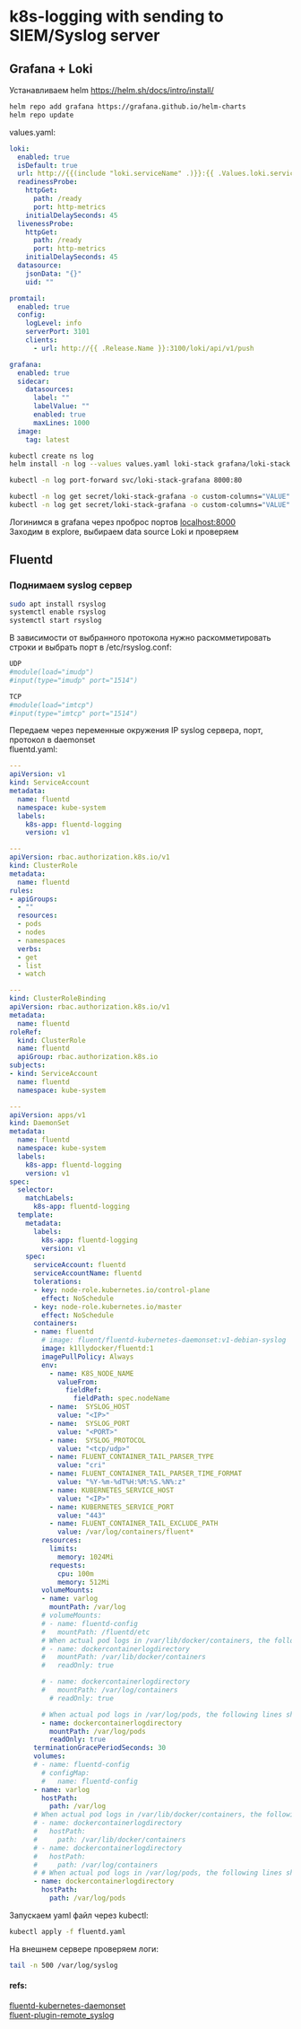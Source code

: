 # k8s-logging with sending to SIEM/Syslog server

## Grafana + Loki
Устанавливаем helm https://helm.sh/docs/intro/install/
```bash
helm repo add grafana https://grafana.github.io/helm-charts
helm repo update
```
values.yaml:
```yaml
loki:
  enabled: true
  isDefault: true
  url: http://{{(include "loki.serviceName" .)}}:{{ .Values.loki.service.port }}
  readinessProbe:
    httpGet:
      path: /ready
      port: http-metrics
    initialDelaySeconds: 45
  livenessProbe:
    httpGet:
      path: /ready
      port: http-metrics
    initialDelaySeconds: 45
  datasource:
    jsonData: "{}"
    uid: ""

promtail:
  enabled: true
  config:
    logLevel: info
    serverPort: 3101
    clients:
      - url: http://{{ .Release.Name }}:3100/loki/api/v1/push

grafana:
  enabled: true 
  sidecar:
    datasources:
      label: ""
      labelValue: ""
      enabled: true
      maxLines: 1000
  image:
    tag: latest
```
```bash
kubectl create ns log
helm install -n log --values values.yaml loki-stack grafana/loki-stack
```

```bash
kubectl -n log port-forward svc/loki-stack-grafana 8000:80
```

```bash
kubectl -n log get secret/loki-stack-grafana -o custom-columns="VALUE":.data.admin-user --no-headers | base64 --decode
kubectl -n log get secret/loki-stack-grafana -o custom-columns="VALUE":.data.admin-password --no-headers | base64 --decode
````

Логинимся в grafana через проброс портов [localhost:8000](http://127.0.0.1:8000) \
Заходим в explore, выбираем data source Loki и проверяем




## Fluentd

### Поднимаем syslog сервер
```bash
sudo apt install rsyslog
systemctl enable rsyslog
systemctl start rsyslog
```
В зависимости от выбранного протокола нужно раскомметировать строки и выбрать порт в /etc/rsyslog.conf:
```bash
UDP
#module(load="imudp")
#input(type="imudp" port="1514")

TCP
#module(load="imtcp")
#input(type="imtcp" port="1514")
```
Передаем через переменные окружения IP syslog сервера, порт, протокол в daemonset \
fluentd.yaml:
```yaml
---
apiVersion: v1
kind: ServiceAccount
metadata:
  name: fluentd
  namespace: kube-system
  labels:
    k8s-app: fluentd-logging
    version: v1

---
apiVersion: rbac.authorization.k8s.io/v1
kind: ClusterRole
metadata:
  name: fluentd
rules:
- apiGroups:
  - ""
  resources:
  - pods
  - nodes
  - namespaces
  verbs:
  - get
  - list
  - watch

---
kind: ClusterRoleBinding
apiVersion: rbac.authorization.k8s.io/v1
metadata:
  name: fluentd
roleRef:
  kind: ClusterRole
  name: fluentd
  apiGroup: rbac.authorization.k8s.io
subjects:
- kind: ServiceAccount
  name: fluentd
  namespace: kube-system

---
apiVersion: apps/v1
kind: DaemonSet
metadata:
  name: fluentd
  namespace: kube-system
  labels:
    k8s-app: fluentd-logging
    version: v1
spec:
  selector:
    matchLabels:
      k8s-app: fluentd-logging
  template:
    metadata:
      labels:
        k8s-app: fluentd-logging
        version: v1
    spec:
      serviceAccount: fluentd
      serviceAccountName: fluentd
      tolerations:
      - key: node-role.kubernetes.io/control-plane
        effect: NoSchedule
      - key: node-role.kubernetes.io/master
        effect: NoSchedule
      containers:
      - name: fluentd
        # image: fluent/fluentd-kubernetes-daemonset:v1-debian-syslog
        image: k1llydocker/fluentd:1
        imagePullPolicy: Always
        env:
          - name: K8S_NODE_NAME
            valueFrom:
              fieldRef:
                fieldPath: spec.nodeName
          - name:  SYSLOG_HOST
            value: "<IP>"
          - name:  SYSLOG_PORT
            value: "<PORT>"
          - name:  SYSLOG_PROTOCOL
            value: "<tcp/udp>"
          - name: FLUENT_CONTAINER_TAIL_PARSER_TYPE
            value: "cri"
          - name: FLUENT_CONTAINER_TAIL_PARSER_TIME_FORMAT
            value: "%Y-%m-%dT%H:%M:%S.%N%:z"
          - name: KUBERNETES_SERVICE_HOST
            value: "<IP>"
          - name: KUBERNETES_SERVICE_PORT
            value: "443"
          - name: FLUENT_CONTAINER_TAIL_EXCLUDE_PATH
            value: /var/log/containers/fluent*
        resources:
          limits:
            memory: 1024Mi
          requests:
            cpu: 100m
            memory: 512Mi
        volumeMounts:
        - name: varlog
          mountPath: /var/log
        # volumeMounts:
        # - name: fluentd-config
        #   mountPath: /fluentd/etc
        # When actual pod logs in /var/lib/docker/containers, the following lines should be used.
        # - name: dockercontainerlogdirectory
        #   mountPath: /var/lib/docker/containers
        #   readOnly: true

        # - name: dockercontainerlogdirectory
        #   mountPath: /var/log/containers
          # readOnly: true

        # When actual pod logs in /var/log/pods, the following lines should be used.
        - name: dockercontainerlogdirectory
          mountPath: /var/log/pods
          readOnly: true
      terminationGracePeriodSeconds: 30
      volumes:
      # - name: fluentd-config
        # configMap:
        #   name: fluentd-config
      - name: varlog
        hostPath:
          path: /var/log
      # When actual pod logs in /var/lib/docker/containers, the following lines should be used.
      # - name: dockercontainerlogdirectory
      #   hostPath:
      #     path: /var/lib/docker/containers
      # - name: dockercontainerlogdirectory
      #   hostPath:
      #     path: /var/log/containers
      # # When actual pod logs in /var/log/pods, the following lines should be used.
      - name: dockercontainerlogdirectory
        hostPath:
          path: /var/log/pods
```

Запускаем yaml файл через kubectl:
```bash
kubectl apply -f fluentd.yaml
```
На внешнем сервере проверяем логи:
```bash
tail -n 500 /var/log/syslog
```

#### refs:
[fluentd-kubernetes-daemonset](https://github.com/fluent/fluentd-kubernetes-daemonset/tree/master) \
[fluent-plugin-remote_syslog](https://github.com/fluent-plugins-nursery/fluent-plugin-remote_syslog)
